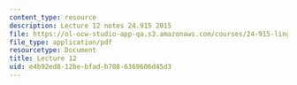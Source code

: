 ```yaml
---
content_type: resource
description: Lecture 12 notes 24.915 2015
file: https://ol-ocw-studio-app-qa.s3.amazonaws.com/courses/24-915-linguistic-phonetics-fall-2015/e4b92ed812bebfadb7086369606d45d3_MIT24_915F15_lec12.pdf
file_type: application/pdf
resourcetype: Document
title: Lecture 12
uid: e4b92ed8-12be-bfad-b708-6369606d45d3
---
```

